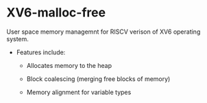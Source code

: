 # XV6-malloc-free

User space memory managemnt for RISCV verison of XV6 operating system.

- Features include:

    - Allocates memory to the heap

    - Block coalescing (merging free blocks of memory)

    - Memory alignment for variable types




